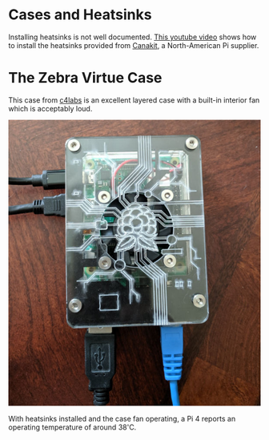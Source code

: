 # Cases and Heatsinks
Installing heatsinks is not well documented. [This youtube video](https://www.youtube.com/watch?v=E-4GaAz7XNM) shows how to install the heatsinks provided from [Canakit](https://www.canakit.com/), a North-American Pi supplier.

# The Zebra Virtue Case
This case from [c4labs](https://www.c4labs.com/product/zebra-virtue-fan-case-raspberry-pi-3-b-color-options/) is an excellent layered case with a built-in interior fan which is acceptably loud.

![ZebraVirtueCase](images/ZebraVirtueCase.jpg)

With heatsinks installed and the case fan operating, a Pi 4 reports an operating temperature of around 38'C.


